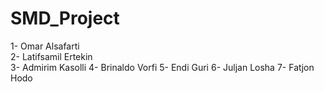 # SMD_Project

1- Omar Alsafarti  
2- Latifsamil Ertekin  
3- Admirim Kasolli
4- Brinaldo Vorfi
5- Endi Guri
6- Juljan Losha
7- Fatjon Hodo